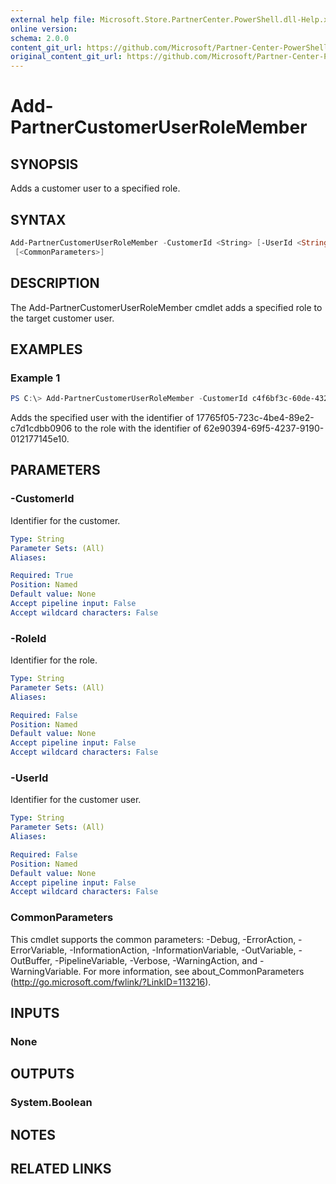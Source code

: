```yaml
---
external help file: Microsoft.Store.PartnerCenter.PowerShell.dll-Help.xml
online version:
schema: 2.0.0
content_git_url: https://github.com/Microsoft/Partner-Center-PowerShell/blob/master/docs/help/Add-PartnerCustomerUserRoleMember.md 
original_content_git_url: https://github.com/Microsoft/Partner-Center-PowerShell/blob/master/docs/help/Add-PartnerCustomerUserRoleMember.md
---
```


# Add-PartnerCustomerUserRoleMember

## SYNOPSIS
Adds a customer user to a specified role.

## SYNTAX

```powershell
Add-PartnerCustomerUserRoleMember -CustomerId <String> [-UserId <String>] [-RoleId <String>]
 [<CommonParameters>]
```

## DESCRIPTION
The Add-PartnerCustomerUserRoleMember cmdlet adds a specified role to the target customer user.

## EXAMPLES

### Example 1
```powershell
PS C:\> Add-PartnerCustomerUserRoleMember -CustomerId c4f6bf3c-60de-432e-a3ec-20bcc5b26ec2 -UserId 17765f05-723c-4be4-89e2-c7d1cdbb0906 -RoleId 62e90394-69f5-4237-9190-012177145e10
```

Adds the specified user with the identifier of 17765f05-723c-4be4-89e2-c7d1cdbb0906 to the role with the identifier of 62e90394-69f5-4237-9190-012177145e10.

## PARAMETERS

### -CustomerId
Identifier for the customer.

```yaml
Type: String
Parameter Sets: (All)
Aliases:

Required: True
Position: Named
Default value: None
Accept pipeline input: False
Accept wildcard characters: False
```

### -RoleId
Identifier for the role.

```yaml
Type: String
Parameter Sets: (All)
Aliases:

Required: False
Position: Named
Default value: None
Accept pipeline input: False
Accept wildcard characters: False
```

### -UserId
Identifier for the customer user.

```yaml
Type: String
Parameter Sets: (All)
Aliases:

Required: False
Position: Named
Default value: None
Accept pipeline input: False
Accept wildcard characters: False
```

### CommonParameters
This cmdlet supports the common parameters: -Debug, -ErrorAction, -ErrorVariable, -InformationAction, -InformationVariable, -OutVariable, -OutBuffer, -PipelineVariable, -Verbose, -WarningAction, and -WarningVariable. For more information, see about_CommonParameters (http://go.microsoft.com/fwlink/?LinkID=113216).

## INPUTS

### None

## OUTPUTS

### System.Boolean

## NOTES

## RELATED LINKS
